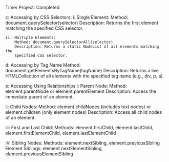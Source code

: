 Timer Project: Completed


c: Accessing by CSS Selectors:
   i: Single Element:
      Method: document.querySelector(selector)
      Description: Returns the first element matching the specified CSS 
      selector.
    
    ii: Multiple Elements:
        Method: document.querySelectorAll(selector)
        Description: Returns a static NodeList of all elements matching the 
        specified CSS selector.
    
d: Accessing by Tag Name
   Method: document.getElementsByTagName(tagName)
   Description: Returns a live HTMLCollection of all elements with the 
   specified tag name (e.g., div, p, a).

e: Accessing Using Relationships
   i: Parent Node:
   Method: element.parentNode or element.parentElement
   Description: Access the immediate parent of an element.

   ii: Child Nodes:
   Method: element.childNodes (includes text nodes) or element.children 
   (only element nodes)
   Description: Access all child nodes of an element.

   iii: First and Last Child:
   Methods: element.firstChild, element.lastChild, 
   element.firstElementChild, element.lastElementChild

   iV: Sibling Nodes:
   Methods: element.nextSibling, element.previousSibling
   Element Siblings: element.nextElementSibling, 
   element.previousElementSibling






